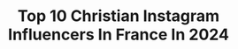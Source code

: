 ---
title: Top 10 Christian Instagram Influencers In France In 2024
description: >-
  Find top christian Instagram influencers in France in 2024. Most popular hashtags: #photooftheday #instagood #photography.
platform: Instagram
hits: 410
text_top: See the most popular Instagram influencers on inBeat.
text_bottom: Our search engine aggregates 410 Instagram influencers like this in France for you to work with.
profiles:
  - username: "luyindama"
    fullname: >-
      Christian Luyindama
    bio: >-
      Official account of Christian Luyindama Defender of @galatasaray & DR CONGO 🇨🇩
    location: "France"
    followers: 521012
    engagement: 1155
    commentsToLikes: 0.009978
    id: ck15rfgkh7o7m0i19tnki7ga7
    verified: true
    hashtags: ""
  - username: "melanie_djds972"
    fullname: >-
      Melanie De Jesus Dos Santos
    bio: >-
      French gymnast✨20.Yo From Martinique🌴 ❤️💚🖤 athlète @adidas @christianmoreau_
    location: "France"
    followers: 77130
    engagement: 1687
    commentsToLikes: 0.004353
    id: ck15rnq8a8tcu0i198o2fqc6z
    verified: true
    hashtags: "#martinique"
  - username: "greecy___shaina"
    fullname: >-
      “GREECY”🌹
    bio: >-
      Be young🌹 Christian⛓, open-minded🙌🏽, Fresh❄️ it’s possible.. Adult and vaccinated🌙DRC🇨🇩📍𝙄𝙉 𝙂𝙊𝘿 𝙄 𝙏𝙍𝙐𝙎𝙏🤞🏽
    location: "France"
    followers: 7055
    engagement: 672
    commentsToLikes: 0.009140
    id: ckap7cte6jic80i788px5hk30
    verified: false
    hashtags: ""
  - username: "pauline_ogd"
    fullname: >-
      Pauline T
    bio: >-
      ▪️ Christian ▪️ CEO of @paulinet_paris ▪️ TV Host / Journalist ▪️ Personal Shopper
    location: "France"
    followers: 2836
    engagement: 1312
    commentsToLikes: 0.033697
    id: ck6u2xky2uhzb0j71w8hhf9w4
    verified: false
    hashtags: "#me, #instagood, #pink, #shorthair"
  - username: "vegancaroline"
    fullname: >-
      Caroline
    bio: >-
      Christian✝️ Vegan🌎 Youtuber📷 D1 college xc & track athlete ⭐️code VEGANCAROLINE30 30% off @drinkorgain @artiken link & discount codes in my linktree!
    location: "France"
    followers: 10916
    engagement: 781
    commentsToLikes: 0.089518
    id: ckapcr88e4vi70i78gyluqc4w
    verified: false
    hashtags: "#christmasbakeoffcollab, #smoothiepsalm"
  - username: "chris7413"
    fullname: >-
      
    bio: >-
      Moi c'est Christian !!! Je vous emmène en balade ? Dans les calanques de Marseille et ailleurs 📸😉😊😄
    location: "France"
    followers: 8020
    engagement: 1467
    commentsToLikes: 0.062770
    id: ck0vz358s72120i19ylppt7n0
    verified: false
    hashtags: "#hello, #cheznousmarseille, #beautiful, #marseilleworld"
  - username: "sterck_tamara"
    fullname: >-
      🔱Tamara Sterck🔱
    bio: >-
      • 25 ʏᴏ 🇹🇩 • 📷 Shooting Model • 👗Founder: @fashionboutiquetams • 💍@christian_houbben
    location: "France"
    followers: 15224
    engagement: 252
    commentsToLikes: 0.028578
    id: ckap1wvfwwf9y0i78cj7tg8hd
    verified: false
    hashtags: "#bijoux, #spafrancorchamps, #liege, #instagood"
  - username: "aufilduperigord"
    fullname: >-
      Au Fil du Perigord 🌳 ღ
    bio: >-
      📍France ❣️ 🇫🇷 #perigord #dordogne 🌿 ღ 🌸 Partagez vos plus belles photos du Périgord 🕍🥖🌎 #aufilduperigord Le Périgord Autrement ❤️#christianbobin
    location: "France"
    followers: 10735
    engagement: 941
    commentsToLikes: 0.012231
    id: ck0w1i185jg6l0i196b8jh417
    verified: false
    hashtags: "#perigordpourpre, #perigordnoir, #french, #fall"
  - username: "officielledesbodins"
    fullname: >-
      Les Bodin's
    bio: >-
      Maria (Vincent Dubois) et Christian Bodin (Jean-Christian Fraiscinet), en tournée dans toute la France avec #GrandeurNature jusqu’en décembre 2021 !
    location: "France"
    followers: 55164
    engagement: 566
    commentsToLikes: 0.021251
    id: ck5hgrt7q4eu90i11g8lt62on
    verified: false
    hashtags: "#tours, #lesbodins, #spectacle, #grandeurnature"
  - username: "christian_ahlmann_fan_page"
    fullname: >-
      Christian Ahlmann Fan Page
    bio: >-
      💛💙 Fan page! follow me if you are a Christian Ahlmann fan 😁 my idol forever 🇩🇪 Facebook : Christian Ahlmann - fan © @_cp.photographie
    location: "France"
    followers: 22613
    engagement: 311
    commentsToLikes: 0.003590
    id: ckaort6p4on150i786cvfu7g1
    verified: false
    hashtags: "#gpa, #animo, #horses, #memories"
---